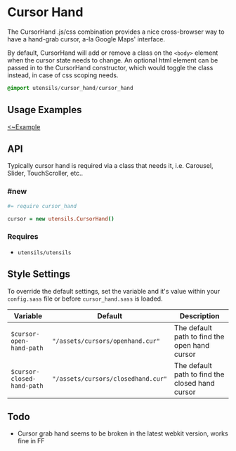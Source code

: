 
# Cursor Hand
The CursorHand .js/css combination provides a nice cross-browser way to have a hand-grab cursor, a-la Google Maps' interface.

By default, CursorHand will add or remove a class on the `<body>` element when the cursor state needs to change. An optional
html element can be passed in to the CursorHand constructor, which would toggle the class instead, in case of css scoping needs.

```sass
@import utensils/cursor_hand/cursor_hand
```

## Usage Examples
[<~Example](markup/cursor_hand.html.haml)


## API
Typically cursor hand is required via a class that needs it, i.e. Carousel, Slider, TouchScroller, etc..


### #new
```coffee
#= require cursor_hand

cursor = new utensils.CursorHand()
```

### Requires
- `utensils/utensils`


## Style Settings
To override the default settings, set the variable and it's value
within your `config.sass` file or before `cursor_hand.sass` is loaded.

Variable                   | Default                            | Description
-------------------------- | ---------------------------------- | -------------------------------------------
`$cursor-open-hand-path`   | `"/assets/cursors/openhand.cur"`   | The default path to find the open hand cursor
`$cursor-closed-hand-path` | `"/assets/cursors/closedhand.cur"` | The default path to find the closed hand cursor


## Todo
- Cursor grab hand seems to be broken in the latest webkit version,
  works fine in FF


